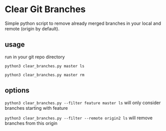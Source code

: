 Clear Git Branches
=================

Simple python script to remove already merged branches in your local and remote (origin by default).

usage
------------
run in your git repo directory

`python3 clear_branches.py master ls`

`python3 clear_branches.py master rm`

options
------------

`python3 clear_branches.py --filter feature master ls` will only consider branches starting with feature

`python3 clear_branches.py --filter --remote origin2 ls` will remove branches from this origin

